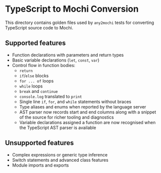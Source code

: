 # TypeScript to Mochi Conversion

This directory contains golden files used by `any2mochi` tests for converting TypeScript source code to Mochi.

## Supported features

- Function declarations with parameters and return types
- Basic variable declarations (`let`, `const`, `var`)
- Control flow in function bodies:
  - `return`
  - `if`/`else` blocks
  - `for ... of` loops
  - `while` loops
  - `break` and `continue`
  - `console.log` translated to `print`
  - Single line `if`, `for`, and `while` statements without braces
  - Type aliases and enums when reported by the language server
  - AST parser now records start and end columns along with a snippet of the
  source for richer tooling and diagnostics
  - Variable declarations assigned a function are now recognised when the
  TypeScript AST parser is available

## Unsupported features

- Complex expressions or generic type inference
- Switch statements and advanced class features
- Module imports and exports
